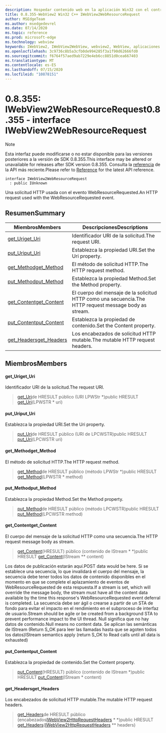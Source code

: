 ```yaml
---
description: Hospedar contenido web en la aplicación Win32 con el control Microsoft Edge WebView2
title: 0.8.355-WebView2 Win32 C++ IWebView2WebResourceRequest
author: MSEdgeTeam
ms.author: msedgedevrel
ms.date: 07/14/2020
ms.topic: reference
ms.prod: microsoft-edge
ms.technology: webview
keywords: IWebView2, IWebView2WebView, webview2, WebView, aplicaciones Win32, Win32, Edge
ms.openlocfilehash: 3c9736c8b5a3cfb0de994285f3a1f90d62666fd0
ms.sourcegitcommit: f6764f57aed9ab7229e4eb6cc8851d0cea667403
ms.translationtype: MT
ms.contentlocale: es-ES
ms.lasthandoff: 07/15/2020
ms.locfileid: "10878151"
---
```

# <span data-ttu-id="33a25-104">0.8.355: IWebView2WebResourceRequest</span><span class="sxs-lookup"><span data-stu-id="33a25-104">0.8.355 - interface IWebView2WebResourceRequest</span></span> 

> [!NOTE]
> <span data-ttu-id="33a25-105">Esta interfaz puede modificarse o no estar disponible para las versiones posteriores a la versión de SDK 0.8.355.</span><span class="sxs-lookup"><span data-stu-id="33a25-105">This interface may be altered or unavailable for releases after SDK version 0.8.355.</span></span> <span data-ttu-id="33a25-106">Consulta la [referencia](../../../webview2-api-reference.md) de la API más reciente.</span><span class="sxs-lookup"><span data-stu-id="33a25-106">Please refer to [Reference](../../../webview2-api-reference.md) for the latest API reference.</span></span>

```
interface IWebView2WebResourceRequest
  : public IUnknown
```

<span data-ttu-id="33a25-107">Una solicitud HTTP usada con el evento WebResourceRequested.</span><span class="sxs-lookup"><span data-stu-id="33a25-107">An HTTP request used with the WebResourceRequested event.</span></span>

## <span data-ttu-id="33a25-108">Resumen</span><span class="sxs-lookup"><span data-stu-id="33a25-108">Summary</span></span>

 <span data-ttu-id="33a25-109">Miembros</span><span class="sxs-lookup"><span data-stu-id="33a25-109">Members</span></span>                        | <span data-ttu-id="33a25-110">Descripciones</span><span class="sxs-lookup"><span data-stu-id="33a25-110">Descriptions</span></span>
--------------------------------|---------------------------------------------
[<span data-ttu-id="33a25-111">get_Uri</span><span class="sxs-lookup"><span data-stu-id="33a25-111">get_Uri</span></span>](#get_uri) | <span data-ttu-id="33a25-112">Identificador URI de la solicitud.</span><span class="sxs-lookup"><span data-stu-id="33a25-112">The request URI.</span></span>
[<span data-ttu-id="33a25-113">put_Uri</span><span class="sxs-lookup"><span data-stu-id="33a25-113">put_Uri</span></span>](#put_uri) | <span data-ttu-id="33a25-114">Establezca la propiedad URI.</span><span class="sxs-lookup"><span data-stu-id="33a25-114">Set the Uri property.</span></span>
[<span data-ttu-id="33a25-115">get_Method</span><span class="sxs-lookup"><span data-stu-id="33a25-115">get_Method</span></span>](#get_method) | <span data-ttu-id="33a25-116">El método de solicitud HTTP.</span><span class="sxs-lookup"><span data-stu-id="33a25-116">The HTTP request method.</span></span>
[<span data-ttu-id="33a25-117">put_Method</span><span class="sxs-lookup"><span data-stu-id="33a25-117">put_Method</span></span>](#put_method) | <span data-ttu-id="33a25-118">Establezca la propiedad Method.</span><span class="sxs-lookup"><span data-stu-id="33a25-118">Set the Method property.</span></span>
[<span data-ttu-id="33a25-119">get_Content</span><span class="sxs-lookup"><span data-stu-id="33a25-119">get_Content</span></span>](#get_content) | <span data-ttu-id="33a25-120">El cuerpo del mensaje de la solicitud HTTP como una secuencia.</span><span class="sxs-lookup"><span data-stu-id="33a25-120">The HTTP request message body as stream.</span></span>
[<span data-ttu-id="33a25-121">put_Content</span><span class="sxs-lookup"><span data-stu-id="33a25-121">put_Content</span></span>](#put_content) | <span data-ttu-id="33a25-122">Establezca la propiedad de contenido.</span><span class="sxs-lookup"><span data-stu-id="33a25-122">Set the Content property.</span></span>
[<span data-ttu-id="33a25-123">get_Headers</span><span class="sxs-lookup"><span data-stu-id="33a25-123">get_Headers</span></span>](#get_headers) | <span data-ttu-id="33a25-124">Los encabezados de solicitud HTTP mutable.</span><span class="sxs-lookup"><span data-stu-id="33a25-124">The mutable HTTP request headers.</span></span>

## <span data-ttu-id="33a25-125">Miembros</span><span class="sxs-lookup"><span data-stu-id="33a25-125">Members</span></span>

#### <span data-ttu-id="33a25-126">get_Uri</span><span class="sxs-lookup"><span data-stu-id="33a25-126">get_Uri</span></span> 

<span data-ttu-id="33a25-127">Identificador URI de la solicitud.</span><span class="sxs-lookup"><span data-stu-id="33a25-127">The request URI.</span></span>

> <span data-ttu-id="33a25-128">[get_Uri](#get_uri)de HRESULT público (URI LPWStr \*)</span><span class="sxs-lookup"><span data-stu-id="33a25-128">public HRESULT [get_Uri](#get_uri)(LPWSTR \* uri)</span></span>

#### <span data-ttu-id="33a25-129">put_Uri</span><span class="sxs-lookup"><span data-stu-id="33a25-129">put_Uri</span></span> 

<span data-ttu-id="33a25-130">Establezca la propiedad URI.</span><span class="sxs-lookup"><span data-stu-id="33a25-130">Set the Uri property.</span></span>

> <span data-ttu-id="33a25-131">[put_Uri](#put_uri)de HRESULT público (URI de LPCWSTR)</span><span class="sxs-lookup"><span data-stu-id="33a25-131">public HRESULT [put_Uri](#put_uri)(LPCWSTR uri)</span></span>

#### <span data-ttu-id="33a25-132">get_Method</span><span class="sxs-lookup"><span data-stu-id="33a25-132">get_Method</span></span> 

<span data-ttu-id="33a25-133">El método de solicitud HTTP.</span><span class="sxs-lookup"><span data-stu-id="33a25-133">The HTTP request method.</span></span>

> <span data-ttu-id="33a25-134">[get_Method](#get_method)de HRESULT público (método LPWStr \*)</span><span class="sxs-lookup"><span data-stu-id="33a25-134">public HRESULT [get_Method](#get_method)(LPWSTR \* method)</span></span>

#### <span data-ttu-id="33a25-135">put_Method</span><span class="sxs-lookup"><span data-stu-id="33a25-135">put_Method</span></span> 

<span data-ttu-id="33a25-136">Establezca la propiedad Method.</span><span class="sxs-lookup"><span data-stu-id="33a25-136">Set the Method property.</span></span>

> <span data-ttu-id="33a25-137">[put_Method](#put_method)de HRESULT público (método LPCWSTR)</span><span class="sxs-lookup"><span data-stu-id="33a25-137">public HRESULT [put_Method](#put_method)(LPCWSTR method)</span></span>

#### <span data-ttu-id="33a25-138">get_Content</span><span class="sxs-lookup"><span data-stu-id="33a25-138">get_Content</span></span> 

<span data-ttu-id="33a25-139">El cuerpo del mensaje de la solicitud HTTP como una secuencia.</span><span class="sxs-lookup"><span data-stu-id="33a25-139">The HTTP request message body as stream.</span></span>

> <span data-ttu-id="33a25-140">[get_Content](#get_content)(HRESULT) público (contenido de IStream \* \*)</span><span class="sxs-lookup"><span data-stu-id="33a25-140">public HRESULT [get_Content](#get_content)(IStream \*\* content)</span></span>

<span data-ttu-id="33a25-141">Los datos de publicación estarán aquí.</span><span class="sxs-lookup"><span data-stu-id="33a25-141">POST data would be here.</span></span> <span data-ttu-id="33a25-142">Si se establece una secuencia, lo que invalidará el cuerpo del mensaje, la secuencia debe tener todos los datos de contenido disponibles en el momento en que se complete el aplazamiento de eventos de WebResourceRequested de esta respuesta.</span><span class="sxs-lookup"><span data-stu-id="33a25-142">If a stream is set, which will override the message body, the stream must have all the content data available by the time this response's WebResourceRequested event deferral is completed.</span></span> <span data-ttu-id="33a25-143">La secuencia debe ser ágil o crearse a partir de un STA de fondo para evitar el impacto en el rendimiento en el subproceso de interfaz de usuario.</span><span class="sxs-lookup"><span data-stu-id="33a25-143">Stream should be agile or be created from a background STA to prevent performance impact to the UI thread.</span></span> <span data-ttu-id="33a25-144">Null significa que no hay datos de contenido.</span><span class="sxs-lookup"><span data-stu-id="33a25-144">Null means no content data.</span></span> <span data-ttu-id="33a25-145">Se aplican las semánticas de IStream (Return S_OK para leer las llamadas hasta que se agoten todos los datos)</span><span class="sxs-lookup"><span data-stu-id="33a25-145">IStream semantics apply (return S_OK to Read calls until all data is exhausted)</span></span>

#### <span data-ttu-id="33a25-146">put_Content</span><span class="sxs-lookup"><span data-stu-id="33a25-146">put_Content</span></span> 

<span data-ttu-id="33a25-147">Establezca la propiedad de contenido.</span><span class="sxs-lookup"><span data-stu-id="33a25-147">Set the Content property.</span></span>

> <span data-ttu-id="33a25-148">[put_Content](#put_content)(HRESULT) público (contenido de IStream \*)</span><span class="sxs-lookup"><span data-stu-id="33a25-148">public HRESULT [put_Content](#put_content)(IStream \* content)</span></span>

#### <span data-ttu-id="33a25-149">get_Headers</span><span class="sxs-lookup"><span data-stu-id="33a25-149">get_Headers</span></span> 

<span data-ttu-id="33a25-150">Los encabezados de solicitud HTTP mutable.</span><span class="sxs-lookup"><span data-stu-id="33a25-150">The mutable HTTP request headers.</span></span>

> <span data-ttu-id="33a25-151">[get_Headers](#get_headers)de HRESULT público (encabezados[IWebView2HttpRequestHeaders](IWebView2HttpRequestHeaders.md) \* \*)</span><span class="sxs-lookup"><span data-stu-id="33a25-151">public HRESULT [get_Headers](#get_headers)([IWebView2HttpRequestHeaders](IWebView2HttpRequestHeaders.md) \*\* headers)</span></span>

